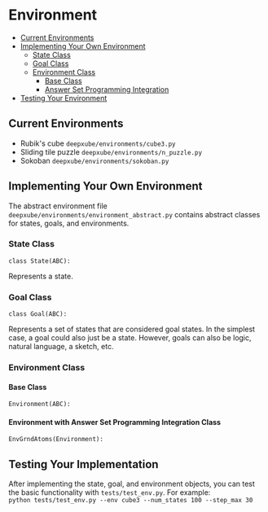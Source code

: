 # Environment
- [Current Environments](#current-environments)
- [Implementing Your Own Environment](#implementing-your-environment)
  - [State Class](#state-class) 
  - [Goal Class](#goal-class) 
  - [Environment Class](#environment-class)
    - [Base Class](#base-class)
    - [Answer Set Programming Integration](#environment-with-answer-set-programming-integration-class)
- [Testing Your Environment](#testing-your-implementation)

## Current Environments
- Rubik's cube `deepxube/environments/cube3.py`
- Sliding tile puzzle `deepxube/environments/n_puzzle.py`
- Sokoban `deepxube/environments/sokoban.py`

## Implementing Your Own Environment
The abstract environment file `deepxube/environments/environment_abstract.py` contains abstract classes for states, 
goals, and environments.

### State Class
`class State(ABC):`

Represents a state.

### Goal Class
`class Goal(ABC):`

Represents a set of states that are considered goal states. In the simplest case, a goal could also just be a state. 
However, goals can also be logic, natural language, a sketch, etc.

### Environment Class

#### Base Class
`Environment(ABC):`

#### Environment with Answer Set Programming Integration Class
`EnvGrndAtoms(Environment):`


## Testing Your Implementation
After implementing the state, goal, and environment objects, you can test the basic functionality with `tests/test_env.py`.
For example:\
`python tests/test_env.py --env cube3 --num_states 100 --step_max 30`